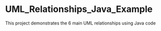# UML_Relationships_Java_Example
This project demonstrates the 6 main UML relationships using Java code

